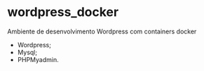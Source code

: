 # wordpress_docker

Ambiente de desenvolvimento Wordpress com containers docker
- Wordpress;
- Mysql;
- PHPMyadmin.